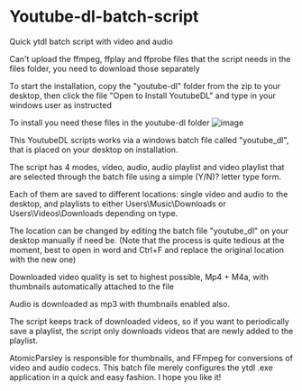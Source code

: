 # Youtube-dl-batch-script
Quick ytdl batch script with video and audio

Can't upload the ffmpeg, ffplay and ffprobe files that the script needs in the files folder, you need to download those separately

To start the installation, copy the "youtube-dl" folder from the zip to your desktop, 
then click the file "Open to Install YoutubeDL" and type in your windows user as instructed

To install you need these files in the youtube-dl folder
![image](https://user-images.githubusercontent.com/87437624/125653480-61d3e28e-a05c-4561-922a-b4187578d93f.png)

This YoutubeDL scripts works via a windows batch file called "youtube_dl", that is placed on your desktop on installation.

The script has 4 modes, video, audio, audio playlist and video playlist that are selected through the batch file using a simple (Y/N)? letter type form.

Each of them are saved to different locations: single video and audio to the desktop, and playlists to either Users\Music\Downloads or Users\Videos\Downloads depending on type.

The location can be changed by editing the batch file "youtube_dl" on your desktop manually if need be. 
(Note that the process is quite tedious at the moment, best to open in word and Ctrl+F and replace the original location with the new one)

Downloaded video quality is set to highest possible, Mp4 + M4a, with thumbnails automatically attached to the file

Audio is downloaded as mp3 with thumbnails enabled also.

The script keeps track of downloaded videos, so if you want to periodically save a playlist, the script only downloads videos that are newly added to the playlist.

AtomicParsley is responsible for thumbnails, and FFmpeg for conversions of video and audio codecs. This batch file merely configures the ytdl .exe application in a quick and easy fashion. I hope you like it!
